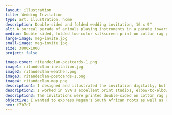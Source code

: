 ```yaml
---
layout: illustration
title: Wedding Invitation
type: art, illustration, home
description: Double-sided and folded wedding invitation, 16 x 9"
alt: A surreal parade of animals playing instruments in a parade toward a vineyard
medium: Double sided, folded two-color silkscreen print on cotton rag paper
large-image: meg-invite.jpg
small-image: meg-invite.jpg
size: 3000x1000
project: false

image-cover: ritandeclan-postcards-1.png
image1: ritandeclan-invitation.jpg
image2: ritandeclan-weather.png
image3: ritandeclan-postcards-1.png
image4: ritandeclan-map.png
description1: I designed and illustrated the invitation digitally, but the finished product was hand-silkscreened.
description2: I worked in SVA's excellent print studios, elbow-to-elbow with undergraduate students finishing their final projects.
description3: The invitations were printed double-sided on cotton rag paper to better accomodate the scoring necessary to fold the invitations to fit in the envelopes.
objective: I wanted to express Megan's South African roots as well as Robbie's Louisiana origins, while alluding to the fun of a wedding in Newport, RI.
hex: f7b7c7
---
```

